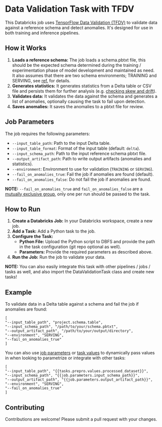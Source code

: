 # Data Validation Task with TFDV

This Databricks job uses [TensorFlow Data Validation (TFDV)](https://www.tensorflow.org/tfx/data_validation/get_started) to validate data against a reference schema and detect anomalies. It's designed for use in both training and inference pipelines.

## How it Works

1. **Loads a reference schema:** The job loads a schema.pbtxt file, this should be the expected schema determined during the training / experimentation phase of model development and maintained as need. It also assumes that there are two schema environments; TRAINING and SERVING, see [ref.](https://www.tensorflow.org/tfx/data_validation/get_started#schema_environments) for details.
2. **Generates statistics:** It generates statistics from a Delta table or CSV file and persists them for further analysis (e.g. [checking skew and drift](https://www.tensorflow.org/tfx/data_validation/get_started#checking_data_skew_and_drift)).
3. **Validates data:** It validates the data against the schema and generates a list of anomalies, optionally causing the task to fail upon detection.
4. **Saves anomalies:** It saves the anomalies to a pbtxt file for review.

## Job Parameters

The job requires the following parameters:

* `--input_table_path`: Path to the input Delta table.
* `--input_table_format`: Format of the input table (default: `delta`).
* `--input_schema_path`: Path to the input reference schema pbtxt file.
* `--output_artifact_path`: Path to write output artifacts (anomalies and statistics).
* `--environment`: Environment to use for validation (`TRAINING` or `SERVING`).
* `--fail_on_anomalies_true`: Fail the job if anomalies are found (default).
* `--fail_on_anomalies_false`: Do not fail the job if anomalies are found.

**NOTE:** `--fail_on_anomalies_true` and `fail_on_anomalies_false` are a [mutually exclusive group](https://docs.python.org/3/library/argparse.html#mutual-exclusion), only one per run should be passed to the task.

## How to Run

1. **Create a Databricks Job:** In your Databricks workspace, create a new job.
2. **Add a Task:** Add a Python task to the job.
3. **Configure the Task:**
    * **Python File:** Upload the Python script to DBFS and provide the path in the task configuration (git repo optional as well).
    * **Parameters:** Provide the required parameters as described above.
4. **Run the Job:** Run the job to validate your data.

**NOTE:** You can also easily integrate this task with other pipelines / jobs / tasks as well, and also import the DataValidationTask class and create new tasks!

## Example

To validate data in a Delta table against a schema and fail the job if anomalies are found:
```
[
"--input_table_path", "project.schema.table",
"--input_schema_path", "/path/to/your/schema.pbtxt",
"--output_artifact_path", "/path/to/your/output/directory",
"--environment", "SERVING",
"--fail_on_anomalies_true"
]
```

You can also use [job parameters](https://docs.databricks.com/en/jobs/job-parameters.html#configure-job-parameters) or [task values](https://docs.databricks.com/en/jobs/task-values.html#reference-task-values) to dynamically pass values in when looking to parametrize or integrate with other tasks:
```
[
"--input_table_path", "{{tasks.prepro.values.processed_dataset}}",
"--input_schema_path", "{{job.parameters.input_schema_path}}",
"--output_artifact_path", "{{job.parameters.output_artifact_path}}",
"--environment", "SERVING",
"--fail_on_anomalies_true"
]
```


## Contributing

Contributions are welcome! Please submit a pull request with your changes.